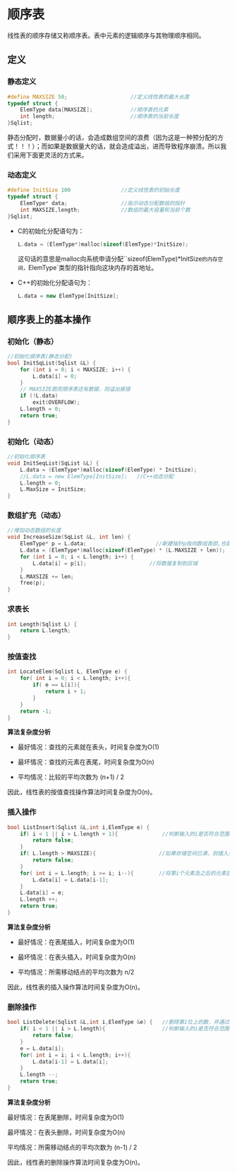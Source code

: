 # 顺序表

线性表的顺序存储又称顺序表。表中元素的逻辑顺序与其物理顺序相同。

## 定义

### 静态定义

```c
#define MAXSIZE 50;                    //定义线性表的最大长度
typedef struct {
    ElemType data[MAXSIZE];            //顺序表的元素
    int length;                        //顺序表的当前长度
}Sqlist;
```

静态分配时，数据量小的话，会造成数组空间的浪费（因为这是一种预分配的方式！！！）；而如果是数据量大的话，就会造成溢出，进而导致程序崩溃。所以我们采用下面更灵活的方式来。

### 动态定义

```c
#define InitSize 100                //定义线性表的初始长度
typedef struct {                    
    ElemType* data;                 //指示动态分配数组的指针
    int MAXSIZE,length;             //数组的最大容量和当前个数
}Sqlist;
```

* C的初始化分配语句为：

  ```c
  L.data = (ElemType*)malloc(sizeof(ElemType)*InitSize);
  ```
  这句话的意思是malloc向系统申请分配``sizeof(ElemType)*InitSize`的内存空间，`ElemType`类型的指针指向这块内存的首地址。

* C++的初始化分配语句为：

  ```cpp
  L.data = new ElemType[InitSize];
  ```

## 顺序表上的基本操作

### 初始化（静态）

```c
//初始化顺序表(静态分配)
bool InitSqList(Sqlist &L) {
    for (int i = 0; i < MAXSIZE; i++) {
        L.data[i] = 0;
    }
  	// MAXSIZE跑完顺序表还有数据，则溢出报错
    if (!L.data)
        exit(OVERFLOW);
    L.length = 0;
    return true;
}
```

### 初始化（动态）

```c
//初始化顺序表
void InitSeqList(SqList &L) {
    L.data = (ElemType*)malloc(sizeof(ElemType) * InitSize);
    //L.data = new ElemType[InitSize];   //C++动态分配
    L.length = 0;
    L.MaxSize = InitSize;
}
```

### 数组扩充（动态）

```c
//增加动态数组的长度
void IncreaseSize(SqList &L, int len) {
    ElemType* p = L.data;                      //新建指针p指向数组首部,也就是p指针和data指针同时指向数组首位元素
    L.data = (ElemType*)malloc(sizeof(ElemType) * (L.MAXSIZE + len));  //在别处开辟(MAXSIZE+len)*sizeof(ElemType)连续的空间，  并将data指针指向这片空间的首地址
    for (int i = 0; i < L.length; i++) {
        L.data[i] = p[i];                    //将数据复制到区域
    }
    L.MAXSIZE += len;
    free(p);
}
```

### 求表长

```c
int Length(Sqlist L) {
    return L.length;
}
```

### 按值查找

```c
int LocateElem(Sqlist L, ElemType e) {
    for( int i = 0; i < L.length; i++){
        if( e == L[i]){
            return i + 1;
        }
    }
    return -1;
}
```

**算法复杂度分析**

* 最好情况：查找的元素就在表头，时间复杂度为O(1)

* 最坏情况：查找的元素在表尾，时间复杂度为O(n)

* 平均情况：比较的平均次数为 (n+1) / 2

因此，线性表的按值查找操作算法时间复杂度为O(n)。

### 插入操作

```c
bool ListInsert(Sqlist &L,int i,ElemType e) {
    if( i < 1 || i > L.length + 1){              //判断输入的i是否符合范围
        return false;
    }
    if( L.length > MAXSIZE){                    //如果存储空间已满，则插入失败
        return false;
    }
    for( int i = L.length; i >= i; i--){        //将第i个元素及之后的元素后移
        L.data[i] = L.data[i-1];
    }
    L.data[i] = e;
    L.length ++;
    return true;    
}
```

**算法复杂度分析**

* 最好情况：在表尾插入，时间复杂度为O(1)

* 最坏情况：在表头插入，时间复杂度为O(n)

* 平均情况：所需移动结点的平均次数为 n/2

因此，线性表的插入操作算法时间复杂度为O(n)。

### 删除操作

```c
bool ListDelete(Sqlist &L,int i,ElemType &e) {   //删除第i位上的数，并通过e返回其值
    if( i < 1 || i > L.length){                  //判断输入的i是否符合范围
        return false;
    }
    e = L.data[i];
    for( int i = i; i < L.length; i++){
        L.data[i-1] = L.data[i];
    }
    L.length --;
    return true;    
}
```

**算法复杂度分析**

最好情况：在表尾删除，时间复杂度为O(1)

最坏情况：在表头删除，时间复杂度为O(n)

平均情况：所需移动结点的平均次数为 (n-1) / 2

因此，线性表的删除操作算法时间复杂度为O(n)。

